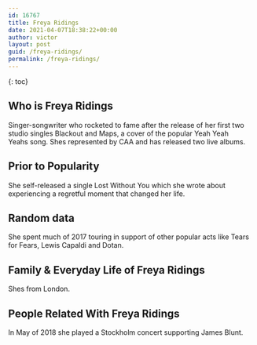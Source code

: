 ```yaml
---
id: 16767
title: Freya Ridings
date: 2021-04-07T18:38:22+00:00
author: victor
layout: post
guid: /freya-ridings/
permalink: /freya-ridings/
---
```



{: toc}


## Who is Freya Ridings



Singer-songwriter who rocketed to fame after the release of her first two studio singles Blackout and Maps, a cover of the popular Yeah Yeah Yeahs song. Shes represented by CAA and has released two live albums. 

                
                
                
## Prior to Popularity



She self-released a single Lost Without You which she wrote about experiencing a regretful moment that changed her life. 

                
                
                
## Random data



She spent much of 2017 touring in support of other popular acts like Tears for Fears, Lewis Capaldi and Dotan.

                
                
                
## Family & Everyday Life of Freya Ridings



Shes from London. 

                
                
                
## People Related With Freya Ridings



In May of 2018 she played a Stockholm concert supporting James Blunt.

                
              
            
          
          
          